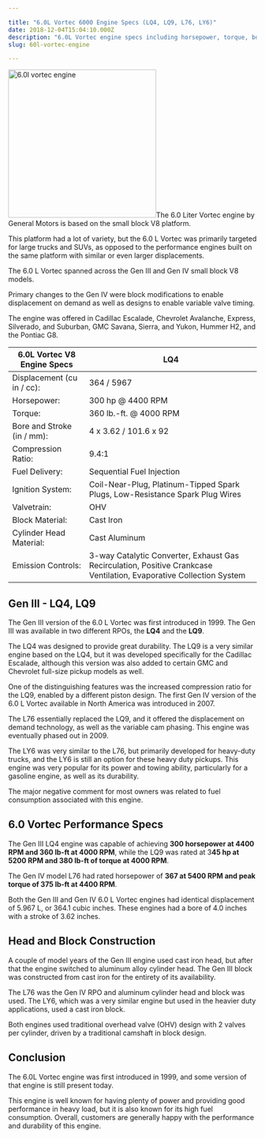 ```yaml
---

title: "6.0L Vortec 6000 Engine Specs (LQ4, LQ9, L76, LY6)"
date: 2018-12-04T15:04:10.000Z
description: "6.0L Vortec engine specs including horsepower, torque, bore, stroke and oil capacity. See why GM truck enthusiasts love the LQ4, LQ9, L76 and LY6 engines."
slug: 60l-vortec-engine

---
```


<img src="https://www.hcdmag.com/wp-content/uploads/60l_vortec_engine-300x300.jpg" alt="6.0l vortec engine" width="300" height="300" class="alignright size-medium wp-image-426">The 6.0 Liter Vortec engine by General Motors is based on the small block V8 platform.

This platform had a lot of variety, but the 6.0 L Vortec was primarily targeted for large trucks and SUVs, as opposed to the performance engines built on the same platform with similar or even larger displacements.

The 6.0 L Vortec spanned across the Gen III and Gen IV small block V8 models.

Primary changes to the Gen IV were block modifications to enable displacement on demand as well as designs to enable variable valve timing.

The engine was offered in Cadillac Escalade, Chevrolet Avalanche, Express, Silverado, and Suburban, GMC Savana, Sierra, and Yukon, Hummer H2, and the Pontiac G8.
<table class="specsleft">
<thead>
<tr>
<th>6.0L Vortec V8 Engine Specs</th>
<th>LQ4</th>
</tr>
</thead>
<tbody>
<tr>
<td>Displacement (cu in / cc):</td>
<td>364 / 5967</td>
</tr>
<tr>
<td>Horsepower:</td>
<td>300 hp @ 4400 RPM</td>
</tr>
<tr>
<td>Torque:</td>
<td>360 lb.-ft. @ 4000 RPM</td>
</tr>
<tr>
<td>Bore and Stroke (in / mm):</td>
<td>4 x 3.62 / 101.6 x 92</td>
</tr>
<tr>
<td>Compression Ratio:</td>
<td>9.4:1</td>
</tr>
<tr>
<td>Fuel Delivery:</td>
<td>Sequential Fuel Injection</td>
</tr>
<tr>
<td>Ignition System:</td>
<td>Coil-Near-Plug, Platinum-Tipped Spark Plugs, Low-Resistance Spark Plug Wires</td>
</tr>
<tr>
<td>Valvetrain:</td>
<td>OHV</td>
</tr>
<tr>
<td>Block Material:</td>
<td>Cast Iron</td>
</tr>
<tr>
<td>Cylinder Head Material:</td>
<td>Cast Aluminum</td>
</tr>
<tr>
<td>Emission Controls:</td>
<td>3-way Catalytic Converter, Exhaust Gas Recirculation, Positive Crankcase Ventilation, Evaporative Collection System</td>
</tr>
</tbody>
</table>
<h2>Gen III - LQ4, LQ9</h2>
The Gen III version of the 6.0 L Vortec was first introduced in 1999.  The Gen III was available in two different RPOs, the <strong>LQ4</strong> and the <strong>LQ9</strong>.

The LQ4 was designed to provide great durability.  The LQ9 is a very similar engine based on the LQ4, but it was developed specifically for the Cadillac Escalade, although this version was also added to certain GMC and Chevrolet full-size pickup models as well.

One of the distinguishing features was the increased compression ratio for the LQ9, enabled by a different piston design. The first Gen IV version of the 6.0 L Vortec available in North America was introduced in 2007.

The L76 essentially replaced the LQ9, and it offered the displacement on demand technology, as well as the variable cam phasing.  This engine was eventually phased out in 2009.

The LY6 was very similar to the L76, but primarily developed for heavy-duty trucks, and the LY6 is still an option for these heavy duty pickups. This engine was very popular for its power and towing ability, particularly for a gasoline engine, as well as its durability.

The major negative comment for most owners was related to fuel consumption associated with this engine.
<h2>6.0 Vortec Performance Specs</h2>
The Gen III LQ4 engine was capable of achieving <strong>300 horsepower at 4400 RPM and 360 lb-ft at 4000 RPM</strong>, while the LQ9 was rated at 3<strong>45 hp at 5200 RPM and 380 lb-ft of torque at 4000 RPM</strong>.

The Gen IV model L76 had rated horsepower of <strong>367 at 5400 RPM and peak torque of 375 lb-ft at 4400 RPM</strong>.

Both the Gen III and Gen IV 6.0 L Vortec engines had identical displacement of 5.967 L, or 364.1 cubic inches.  These engines had a bore of 4.0 inches with a stroke of 3.62 inches.
<h2>Head and Block Construction</h2>
A couple of model years of the Gen III engine used cast iron head, but after that the engine switched to aluminum alloy cylinder head.  The Gen III block was constructed from cast iron for the entirety of its availability.

The L76 was the Gen IV RPO and aluminum cylinder head and block was used.  The LY6, which was a very similar engine but used in the heavier duty applications, used a cast iron block.

Both engines used traditional overhead valve (OHV) design with 2 valves per cylinder, driven by a traditional camshaft in block design.
<h2>Conclusion</h2>
The 6.0L Vortec engine was first introduced in 1999, and some version of that engine is still present today.

This engine is well known for having plenty of power and providing good performance in heavy load, but it is also known for its high fuel consumption.  Overall, customers are generally happy with the performance and durability of this engine.
